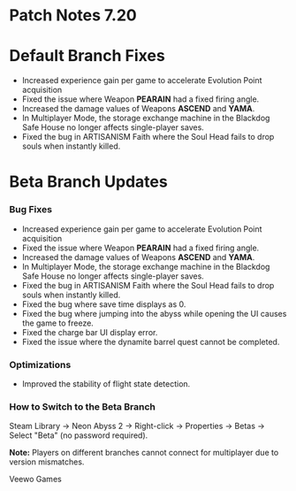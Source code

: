 # Patch Notes 7.20

# Default Branch Fixes

* Increased experience gain per game to accelerate Evolution Point acquisition
* Fixed the issue where Weapon **PEARAIN** had a fixed firing angle.
* Increased the damage values of Weapons **ASCEND** and **YAMA**.
* In Multiplayer Mode, the storage exchange machine in the Blackdog Safe House no longer affects single-player saves.
* Fixed the bug in ARTISANISM Faith where the Soul Head fails to drop souls when instantly killed.
# Beta Branch Updates

### Bug Fixes

* Increased experience gain per game to accelerate Evolution Point acquisition
* Fixed the issue where Weapon **PEARAIN** had a fixed firing angle.
* Increased the damage values of Weapons **ASCEND** and **YAMA**.
* In Multiplayer Mode, the storage exchange machine in the Blackdog Safe House no longer affects single-player saves.
* Fixed the bug in ARTISANISM Faith where the Soul Head fails to drop souls when instantly killed.
* Fixed the bug where save time displays as 0.
* Fixed the bug where jumping into the abyss while opening the UI causes the game to freeze.
* Fixed the charge bar UI display error.
* Fixed the issue where the dynamite barrel quest cannot be completed.
### Optimizations

* Improved the stability of flight state detection.
### How to Switch to the Beta Branch

Steam Library → Neon Abyss 2 → Right-click → Properties → Betas → Select "Beta" (no password required).

**Note:** Players on different branches cannot connect for multiplayer due to version mismatches.

Veewo Games

